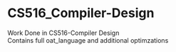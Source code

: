 # CS516_Compiler-Design
Work Done in CS516-Compiler Design  
Contains full oat_language and additional optimzations
